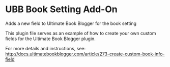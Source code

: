 # UBB Book Setting Add-On
Adds a new field to Ultimate Book Blogger for the book setting

This plugin file serves as an example of how to create your own custom fields for the Ultimate Book Blogger plugin.

For more details and instructions, see: http://docs.ultimatebookblogger.com/article/273-create-custom-book-info-field
